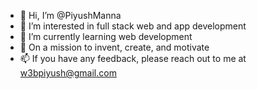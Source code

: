 - 👋 Hi, I’m @PiyushManna
- 👀 I’m interested in full stack web and app development
- 🌱 I’m currently learning web development
- 🎯 On a mission to invent, create, and motivate
- 📫 If you have any feedback, please reach out to me at w3bpiyush@gmail.com

